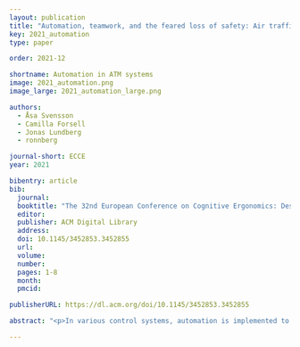```yaml
---
layout: publication
title: "Automation, teamwork, and the feared loss of safety: Air traffic controllers' experiences and expectations on current and future ATM systems"
key: 2021_automation
type: paper

order: 2021-12

shortname: Automation in ATM systems
image: 2021_automation.png
image_large: 2021_automation_large.png

authors:
  - Åsa Svensson
  - Camilla Forsell
  - Jonas Lundberg
  - ronnberg

journal-short: ECCE
year: 2021

bibentry: article
bib:
  journal: 
  booktitle: "The 32nd European Conference on Cognitive Ergonomics: Designing Virtual and Physical Interactive Systems"
  editor: 
  publisher: ACM Digital Library
  address: 
  doi: 10.1145/3452853.3452855
  url:
  volume: 
  number: 
  pages: 1-8
  month:
  pmcid:

publisherURL: https://dl.acm.org/doi/10.1145/3452853.3452855

abstract: "<p>In various control systems, automation is implemented to increase efficiency and safety. With increased automation, it becomes increasingly relevant to view the automation as a team member, rather than as a tool. In best cases, human-automation teamwork keeps workload within acceptable limits, increase situation awareness, and keeps the operator in the control loop. However, human-automation teamwork will only flourish if the automation is developed with the human operator in mind. Therefore, investigations of the current experiences and expectations regarding automation and teamwork are important for the development of automation. Through a questionnaire among Air Traffic Controllers (ATCOs), the present study aims to investigate how ATCOs perceive automation and safety in current and future air traffic control systems and the importance of different teamwork factors for human-human and human-automation collaboration. The results indicate that the ATCOs believe that safety will increase in the future along with increasing automation as long as the automation is working as expected. The ATCOs expressed a fear of deskilling and losing situation awareness with automation, a fear associated with a new ATCO role of monitoring the system and take over when the automation fails. The results suggest that design for human-automation teamwork aspects that ATCOs value, such as adaptability or mutual performance monitoring, could be a way forward.</p>"

---
```

